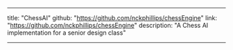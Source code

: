 ---

title: "ChessAI"
github: "https://github.com/nckphillips/chessEngine"
link: "https://github.com/nckphillips/chessEngine"
description: "A Chess AI implementation for a senior design class"

---